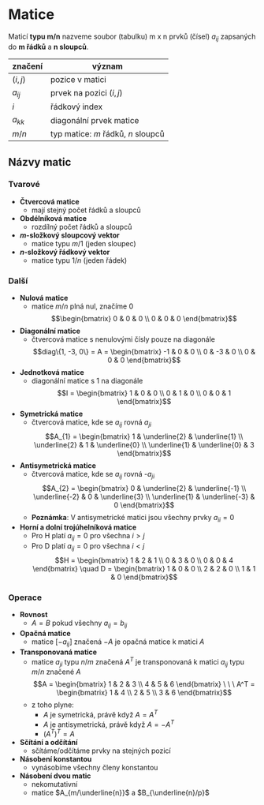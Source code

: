 # Matice

Maticí **typu m/n** nazveme soubor (tabulku) m x n prvků (čísel) $a_{ij}$ zapsaných do **m řádků** a **n sloupců**.

| značení    | význam                     |
| ---------- | -------------------------- |
| $(i, j)$ | pozice v matici            |
| $a_{ij}$   | prvek na pozici $(i, j)$ |
| $i$        | řádkový index              |
| $a_{kk}$   | diagonální prvek matice    |
| $m/n$        | typ matice: $m$ řádků, $n$ sloupců                           |

## Názvy matic

### Tvarové
- **Čtvercová matice**
	- mají stejný počet řádků a sloupců                           
- **Obdélníková matice**
	- rozdílný počet řádků a sloupců
- **$m$-složkový sloupcový vektor**
	- matice typu $m/1$ (jeden sloupec)
- **$n$-složkový řádkový vektor**
	- matice typu $1/n$ (jeden řádek)

### Další
- **Nulová matice**
	- matice $m/n$ plná nul, značíme 0
	$$\begin{bmatrix} 0 & 0 & 0 \\ 0 & 0 & 0 \end{bmatrix}$$
- **Diagonální matice**
	- čtvercová matice s nenulovými čísly pouze na diagonále
	$$diag\{1, -3, 0\} = A = \begin{bmatrix} -1 & 0 & 0 \\ 0 & -3 & 0 \\ 0 & 0 & 0 \end{bmatrix}$$
- **Jednotková matice**
	- diagonální matice s 1 na diagonále
	$$I = \begin{bmatrix} 1 & 0 & 0 \\ 0 & 1 & 0 \\ 0 & 0 & 1 \end{bmatrix}$$
- **Symetrická matice**
	- čtvercová matice, kde se $a_{ij}$ rovná $a_{ji}$
	$$A_{1} = \begin{bmatrix} 1 & \underline{2} & \underline{1} \\ \underline{2} & 1 & \underline{0} \\ \underline{1} & \underline{0} & 3 \end{bmatrix}$$
- **Antisymetrická matice**
	- čtvercová matice, kde se $a_{ij}$ rovná -$a_{ji}$
	$$A_{2} = \begin{bmatrix} 0 & \underline{2} & \underline{-1} \\ \underline{-2} & 0 & \underline{3} \\ \underline{1} & \underline{-3} & 0 \end{bmatrix}$$
	- **Poznámka**: V antisymetrické matici jsou všechny prvky $a_{ii} = 0$
- **Horní a dolní trojúhelníková matice**
	- Pro H platí $a_{ij} = 0$ pro všechna $i > j$
	- Pro D platí $a_{ij} = 0$ pro všechna $i < j$
	$$H = \begin{bmatrix} 1 & 2 & 1 \\ 0 & 3 & 0 \\ 0 & 0 & 4 \end{bmatrix} \quad D = \begin{bmatrix} 1 & 0 & 0 \\ 2 & 2 & 0 \\ 1 & 1 & 0 \end{bmatrix}$$

### Operace

- **Rovnost**
	- $A = B$ pokud všechny $a_{ij} = b_{ij}$
- **Opačná matice**
	- matice $[-a_{ij}]$ značená $-A$ je opačná matice k matici $A$
- **Transponovaná matice**
	- matice $a_{ji}$ typu $n/m$ značená $A^T$ je transponovaná k matici $a_{ij}$ typu $m/n$ značené $A$
	$$A = \begin{bmatrix} 1 & 2 & 3 \\ 4 & 5 & 6 \end{bmatrix} \ \ \ A^T = \begin{bmatrix} 1 & 4 \\ 2 & 5 \\ 3 & 6 \end{bmatrix}$$
	- z toho plyne:
		- $A$ je symetrická, právě když $A = A^T$
		- $A$ je antisymetrická, právě když $A = -A^T$
		- $(A^T)^T = A$
- **Sčítání a odčítání**
	- sčítáme/odčítáme prvky na stejných pozicí
- **Násobení konstantou**
	- vynásobíme všechny členy konstantou
- **Násobení dvou matic**
	- nekomutativní
	- matice $A_{m/\underline{n}}$ a $B_{\underline{n}/p}$